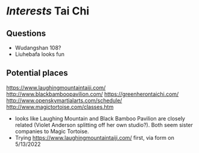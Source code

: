 # *Interests* Tai Chi
## Questions
* Wudangshan 108?
* Liuhebafa looks fun

## Potential places
https://www.laughingmountaintaiji.com/
http://www.blackbamboopavilion.com/
https://greenherontaichi.com/
http://www.openskymartialarts.com/schedule/
http://www.magictortoise.com/classes.htm

- looks like Laughing Mountain and Black Bamboo Pavilion are closely related (Violet Anderson splitting off her own studio?). Both seem sister companies to Magic Tortoise.
- Trying https://www.laughingmountaintaiji.com/ first, via form on 5/13/2022